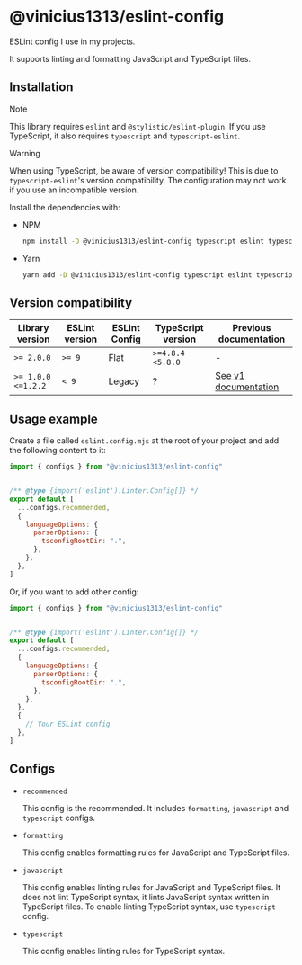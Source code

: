# @vinicius1313/eslint-config

ESLint config I use in my projects.

It supports linting and formatting JavaScript and TypeScript files.

## Installation

> [!NOTE]
> This library requires `eslint` and `@stylistic/eslint-plugin`.
> If you use TypeScript, it also requires `typescript` and `typescript-eslint`.

> [!WARNING]
> When using TypeScript, be aware of version compatibility!
> This is due to `typescript-eslint`'s version compatibility.
> The configuration may not work if you use an incompatible version.

Install the dependencies with:

- NPM
  ```sh
  npm install -D @vinicius1313/eslint-config typescript eslint typescript-eslint @stylistic/eslint-plugin
  ```

- Yarn

  ```sh
  yarn add -D @vinicius1313/eslint-config typescript eslint typescript-eslint @stylistic/eslint-plugin
  ```

## Version compatibility

| Library version | ESLint version | ESLint Config | TypeScript version | Previous documentation |
|-----------------|----------------|---------------|--------------------|------------------------|
`>= 2.0.0` | `>= 9` | Flat | `>=4.8.4 <5.8.0` | -
`>= 1.0.0 <=1.2.2` | `< 9` | Legacy | ? | [See v1 documentation](./docs/README-v1.md)

## Usage example

Create a file called `eslint.config.mjs` at the root of your project and add the following content to it:

```js
import { configs } from "@vinicius1313/eslint-config"


/** @type {import('eslint').Linter.Config[]} */
export default [
  ...configs.recommended,
  {
    languageOptions: {
      parserOptions: {
        tsconfigRootDir: ".",
      },
    },
  },
]
```

Or, if you want to add other config:

```js
import { configs } from "@vinicius1313/eslint-config"


/** @type {import('eslint').Linter.Config[]} */
export default [
  ...configs.recommended,
  {
    languageOptions: {
      parserOptions: {
        tsconfigRootDir: ".",
      },
    },
  },
  {
    // Your ESLint config
  },
]
```

## Configs

- `recommended`

    This config is the recommended. It includes `formatting`, `javascript` and
    `typescript` configs.

- `formatting`

    This config enables formatting rules for JavaScript and TypeScript files.

- `javascript`

    This config enables linting rules for JavaScript and TypeScript files. It does not
    lint TypeScript syntax, it lints JavaScript syntax written in TypeScript files. To
    enable linting TypeScript syntax, use `typescript` config.

- `typescript`

    This config enables linting rules for TypeScript syntax.

